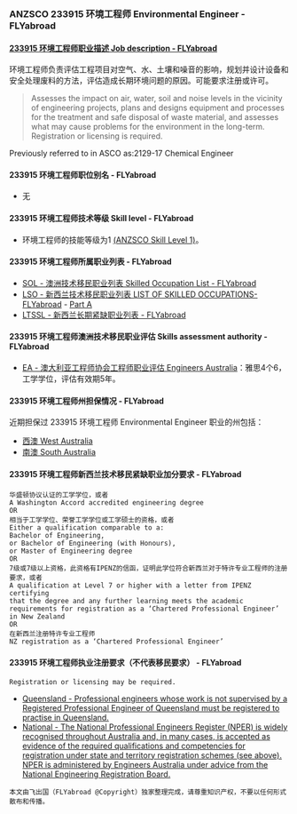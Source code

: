 ### ANZSCO 233915 环境工程师 Environmental Engineer - FLYabroad ###

####  [233915 环境工程师职业描述 Job description - FLYabroad](http://www.flyabroadvisa.com/anzsco/2339.html#233915)

环境工程师负责评估工程项目对空气、水、土壤和噪音的影响，规划并设计设备和安全处理废料的方法，评估造成长期环境问题的原因。可能要求注册或许可。 

> Assesses the impact on air, water, soil and noise levels in the vicinity of engineering projects, plans and designs equipment and processes for the treatment and safe disposal of waste material, and assesses what may cause problems for the environment in the long-term. Registration or licensing is required.

Previously referred to in ASCO as:2129-17 Chemical Engineer

#### 233915 环境工程师职位别名 - FLYabroad
 
- 无

#### 233915 环境工程师技术等级 Skill level - FLYabroad

- 环境工程师的技能等级为1 [(ANZSCO Skill Level 1)](http://www.flyabroadvisa.com/anzsco/)。

#### 233915 环境工程师所属职业列表 - FLYabroad

- [SOL - 澳洲技术移民职业列表 Skilled Occupation List - FLYabroad](http://www.flyabroadvisa.com/sol/)
- [LSO - 新西兰技术移民职业列表 LIST OF SKILLED OCCUPATIONS-FLYabroad](http://nz.flyabroadvisa.com/lso/) - [Part A](parta)
- [LTSSL - 新西兰长期紧缺职业列表 - FLYabroad](http://nz.flyabroadvisa.com/work-residence/ltssl.html)

#### 233915 环境工程师澳洲技术移民职业评估 Skills assessment authority - FLYabroad

- [EA - 澳大利亚工程师协会工程师职业评估 Engineers Australia](http://www.flyabroadvisa.com/ass/ea.html)：雅思4个6，工学学位，评估有效期5年。

####  233915 环境工程师州担保情况 - FLYabroad

近期担保过 233915 环境工程师 Environmental Engineer 职业的州包括：

- [西澳 West Australia](http://www.flyabroadvisa.com/zdb/wa.html)
- [南澳 South Australia](http://www.flyabroadvisa.com/zdb/sa.html)

####  233915 环境工程师新西兰技术移民紧缺职业加分要求 - FLYabroad

    华盛顿协议认证的工学学位，或者
    A Washington Accord accredited engineering degree
    OR
    相当于工学学位、荣誉工学学位或工学硕士的资格，或者
    Either a qualification comparable to a:
    Bachelor of Engineering, 
    or Bachelor of Engineering (with Honours),
    or Master of Engineering degree 
    OR
    7级或7级以上资格，此资格有IPENZ的信函，证明此学位符合新西兰对于特许专业工程师的注册要求，或者
    A qualification at Level 7 or higher with a letter from IPENZ certifying
    that the degree and any further learning meets the academic requirements for registration as a ‘Chartered Professional Engineer’ in New Zealand 
    OR
    在新西兰注册特许专业工程师
    NZ registration as a ‘Chartered Professional Engineer’  

####  233915 环境工程师执业注册要求（不代表移民要求） - FLYabroad

    Registration or licensing may be required.

- [Queensland - Professional engineers whose work is not supervised by a Registered Professional Engineer of Queensland must be registered to practise in Queensland. ](http://www.bpeq.qld.gov.au/iMIS15/BPEQ/)
- [National - The National Professional Engineers Register (NPER) is widely recognised throughout Australia and, in many cases, is accepted as evidence of the required qualifications and competencies for registration under state and territory registration schemes (see above). NPER is administered by Engineers Australia under advice from the National Engineering Registration Board. ](http://www.engineersaustralia.org.au/nerb)

`本文由飞出国（FLYabroad @Copyright）独家整理完成，请尊重知识产权，不要以任何形式散布和传播。`